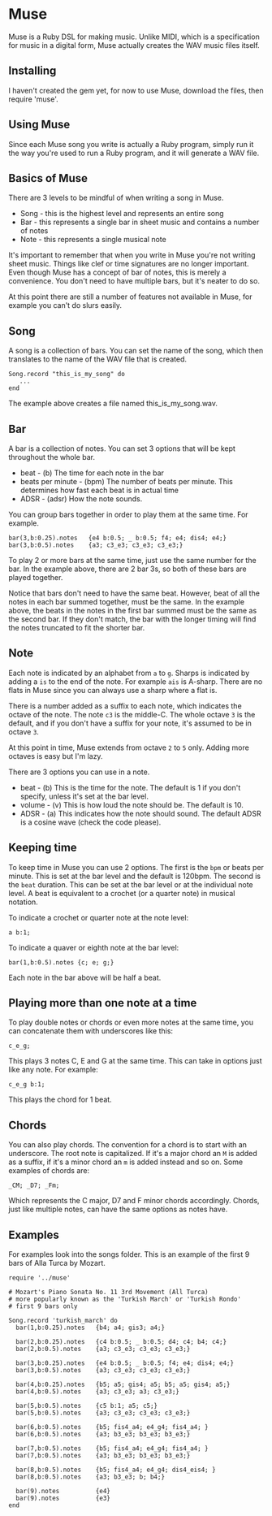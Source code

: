 # Muse

Muse is a Ruby DSL for making music. Unlike MIDI, which is a specification for music in a digital form, Muse actually creates the WAV music files itself.

## Installing

I haven't created the gem yet, for now to use Muse, download the files, then require 'muse'. 

## Using Muse

Since each Muse song you write is actually a Ruby program, simply run it the way you're used to run a Ruby program, and it will generate a WAV file.

## Basics of Muse

There are 3 levels to be mindful of when writing a song in Muse.

* Song - this is the highest level and represents an entire song
* Bar - this represents a single bar in sheet music and contains a number of notes
* Note - this represents a single musical note

It's important to remember that when you write in Muse you're not writing sheet music. Things like clef or time signatures are no longer important. Even though Muse has a concept of bar of notes, this is merely a convenience. You don't need to have multiple bars, but it's neater to do so.

At this point there are still a number of features not available in Muse, for example you can't do slurs easily.

## Song

A song is a collection of bars. You can set the name of the song, which then translates to the name of the WAV file that is created.

    Song.record "this_is_my_song" do
       ...
    end

The example above creates a file named this\_is\_my\_song.wav.

## Bar

A bar is a collection of notes. You can set 3 options that will be kept throughout the whole bar.

* beat - (b) The time for each note in the bar
* beats per minute - (bpm) The number of beats per minute. This determines how fast each beat is in actual time
* ADSR - (adsr) How the note sounds.

You can group bars together in order to play them at the same time. For example.

    bar(3,b:0.25).notes   {e4 b:0.5; _ b:0.5; f4; e4; dis4; e4;}
    bar(3,b:0.5).notes    {a3; c3_e3; c3_e3; c3_e3;}

To play 2 or more bars at the same time, just use the same number for the bar. In the example above, there are 2 bar 3s, so both of these bars are played together.

Notice that bars don't need to have the same beat. However, beat of all the notes in each bar summed together, must be the same. In the example above, the beats in the notes in the first bar summed must be the same as the second bar. If they don't match, the bar with the longer timing will find the notes truncated to fit the shorter bar. 

## Note

Each note is indicated by an alphabet from `a` to `g`. Sharps is indicated by adding a `is` to the end of the note. For example `ais` is A-sharp. There are no flats in Muse since you can always use a sharp where a flat is.

There is a number added as a suffix to each note, which indicates the octave of the note. The note `c3` is the middle-C. The whole octave `3` is the default, and if you don't have a suffix for your note, it's assumed to be in octave `3`. 

At this point in time, Muse extends from octave `2` to `5` only. Adding more octaves is easy but I'm lazy.

There are 3 options you can use in a note.

* beat - (b) This is the time for the note. The default is 1 if you don't specify, unless it's set at the bar level.
* volume - (v) This is how loud the note should be. The default is 10.
* ADSR - (a) This indicates how the note should sound. The default ADSR is a cosine wave (check the code please).


## Keeping time

To keep time in Muse you can use 2 options. The first is the `bpm` or beats per minute. This is set at the bar level and the default is 120bpm. The second is the `beat` duration. This can be set at the bar level or at the individual note level. A beat is equivalent to a crochet (or a quarter note) in musical notation. 

To indicate a crochet or quarter note at the note level:

    a b:1;
    
To indicate a quaver or eighth note at the bar level:

    bar(1,b:0.5).notes {c; e; g;}
    
Each note in the bar above will be half a beat.

## Playing more than one note at a time

To play double notes or chords or even more notes at the same time, you can concatenate them with underscores like this:

    c_e_g; 
    
This plays 3 notes C, E and G at the same time. This can take in options just like any note. For example:

    c_e_g b:1;
    
This plays the chord for 1 beat.

## Chords

You can also play chords. The convention for a chord is to start with an underscore. The root note is capitalized. If it's a major chord an `M` is added as a suffix, if it's a minor chord an `m` is added instead and so on. Some examples of chords are:

    _CM; _D7; _Fm;
    
Which represents the C major, D7 and F minor chords accordingly. Chords, just like multiple notes, can have the same options as notes have.

## Examples

For examples look into the songs folder. This is an example of the first 9 bars of Alla Turca by Mozart.

    require '../muse'

    # Mozart's Piano Sonata No. 11 3rd Movement (All Turca)
    # more popularly known as the 'Turkish March' or 'Turkish Rondo'
    # first 9 bars only

    Song.record 'turkish_march' do
      bar(1,b:0.25).notes   {b4; a4; gis3; a4;}

      bar(2,b:0.25).notes   {c4 b:0.5; _ b:0.5; d4; c4; b4; c4;}
      bar(2,b:0.5).notes    {a3; c3_e3; c3_e3; c3_e3;} 

      bar(3,b:0.25).notes   {e4 b:0.5; _ b:0.5; f4; e4; dis4; e4;}
      bar(3,b:0.5).notes    {a3; c3_e3; c3_e3; c3_e3;}  

      bar(4,b:0.25).notes   {b5; a5; gis4; a5; b5; a5; gis4; a5;}
      bar(4,b:0.5).notes    {a3; c3_e3; a3; c3_e3;}  
  
      bar(5,b:0.5).notes    {c5 b:1; a5; c5;}
      bar(5,b:0.5).notes    {a3; c3_e3; c3_e3; c3_e3;}  
  
      bar(6,b:0.5).notes    {b5; fis4_a4; e4_g4; fis4_a4; }
      bar(6,b:0.5).notes    {a3; b3_e3; b3_e3; b3_e3;}  
  
      bar(7,b:0.5).notes    {b5; fis4_a4; e4_g4; fis4_a4; }
      bar(7,b:0.5).notes    {a3; b3_e3; b3_e3; b3_e3;}    
  
      bar(8,b:0.5).notes    {b5; fis4_a4; e4_g4; dis4_eis4; }
      bar(8,b:0.5).notes    {a3; b3_e3; b; b4;}  
  
      bar(9).notes          {e4}
      bar(9).notes          {e3}  
    end
